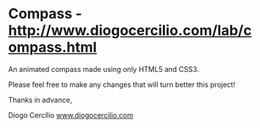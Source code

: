 Compass - http://www.diogocercilio.com/lab/compass.html
=======

An animated compass made using only HTML5 and CSS3.

Please feel free to make any changes that will turn better this project!

Thanks in advance,

Diogo Cercílio
www.diogocercilio.com
